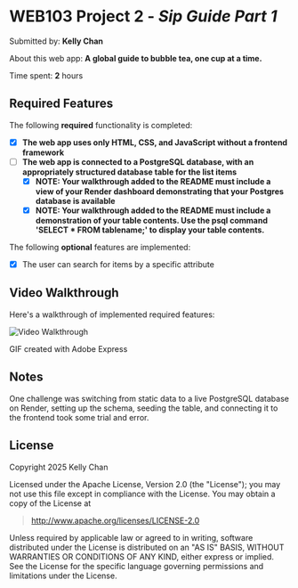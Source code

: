# WEB103 Project 2 - *Sip Guide Part 1*

Submitted by: **Kelly Chan**

About this web app: **A global guide to bubble tea, one cup at a time.**

Time spent: **2** hours

## Required Features

The following **required** functionality is completed:

- [X] **The web app uses only HTML, CSS, and JavaScript without a frontend framework**
- [ ] **The web app is connected to a PostgreSQL database, with an appropriately structured database table for the list items**
  - [X] **NOTE: Your walkthrough added to the README must include a view of your Render dashboard demonstrating that your Postgres database is available**
  - [X]  **NOTE: Your walkthrough added to the README must include a demonstration of your table contents. Use the psql command 'SELECT * FROM tablename;' to display your table contents.**

The following **optional** features are implemented:

- [X] The user can search for items by a specific attribute

## Video Walkthrough

Here's a walkthrough of implemented required features:

<img src='walkthrough.gif' title='Video Walkthrough' width='' alt='Video Walkthrough' />

GIF created with Adobe Express

## Notes

One challenge was switching from static data to a live PostgreSQL database on Render, setting up the schema, seeding the table, and connecting it to the frontend took some trial and error.

## License

Copyright 2025 Kelly Chan

Licensed under the Apache License, Version 2.0 (the "License"); you may not use this file except in compliance with the License. You may obtain a copy of the License at

> http://www.apache.org/licenses/LICENSE-2.0

Unless required by applicable law or agreed to in writing, software distributed under the License is distributed on an "AS IS" BASIS, WITHOUT WARRANTIES OR CONDITIONS OF ANY KIND, either express or implied. See the License for the specific language governing permissions and limitations under the License.
